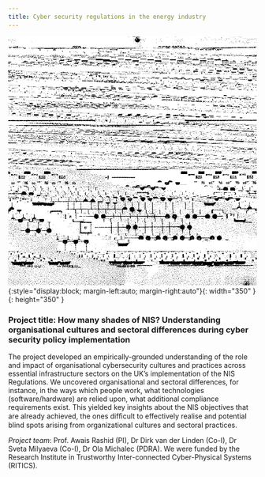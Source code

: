 ```yaml
---
title: Cyber security regulations in the energy industry
---
```

![cyber2](assets/img/cyber2.gif){:style="display:block; margin-left:auto; margin-right:auto"}{: width="350" }{: height="350" }



### Project title: How many shades of NIS? Understanding organisational cultures and sectoral differences during cyber security policy implementation

The project developed an empirically-grounded understanding of the role and impact of organisational cybersecurity cultures and practices across essential infrastructure sectors on the UK’s implementation of the NIS Regulations. We uncovered organisational and sectoral differences, for instance, in the ways which people work, what technologies (software/hardware) are relied upon, what additional compliance requirements exist. This yielded key insights about the NIS objectives that are already achieved, the ones difﬁcult to effectively realise and potential blind spots arising from organizational cultures and sectoral practices. 

*Project team*: Prof. Awais Rashid (PI), Dr Dirk van der Linden (Co-I), Dr Sveta Milyaeva (Co-I), Dr Ola Michalec (PDRA). We were funded by the Research Institute in Trustworthy Inter-connected Cyber-Physical Systems (RITICS).
